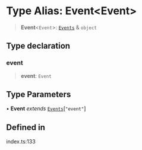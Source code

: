 # Type Alias: Event\<Event\>

> **Event**\<`Event`\>: [`Events`](Events.md) & `object`

## Type declaration

### event

> **event**: `Event`

## Type Parameters

• **Event** *extends* [`Events`](Events.md)\[`"event"`\]

## Defined in

index.ts:133
